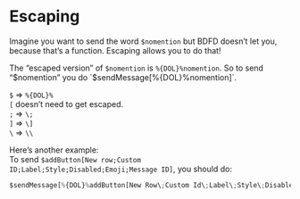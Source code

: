 # Escaping
Imagine you want to send the word `$nomention` but BDFD doesn’t let you, because that’s a function. Escaping allows you to do that!

The “escaped version” of `$nomention` is `%{DOL}%nomention`. So to send “$nomention” you do `$sendMessage[%{DOL}%nomention]`.

`$` => `%{DOL}%` \
`[` doesn’t need to get escaped. \
`;` => `\;` \
`]` => `\]` \
`\` => `\\`

Here’s another example: \
To send `$addButton[New row;Custom ID;Label;Style;Disabled;Emoji;Message ID]`, you should do:
```js
$sendMessage[%{DOL}%addButton[New Row\;Custom Id\;Label\;Style\;Disabled\;Emoji\;Message Id\]]
```
